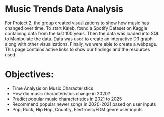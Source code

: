 # Music Trends Data Analysis

For Project 2, the group created visualizations to show how music has changed over time. To start Kaleb, found a Spotify Dataset on Kaggle containing data from the last 100 years. Then the data was loaded into SQL to Manipulate the data. Data was used to create an interactive D3 graph along with other visualizations. Finally, we were able to create a webpage. This page contains active links to show our findings and the resources used.

# Objectives:
- Time Analysis on Music Characteristics
- How did music characteristics change in 2020?
- Predict popular music characteristics in 2021 to 2025
- Recommend popular newer songs in 2020-2021 based on user inputs
- Pop, Rock, Hip Hop, Country, Electronic/EDM genre user inputs
